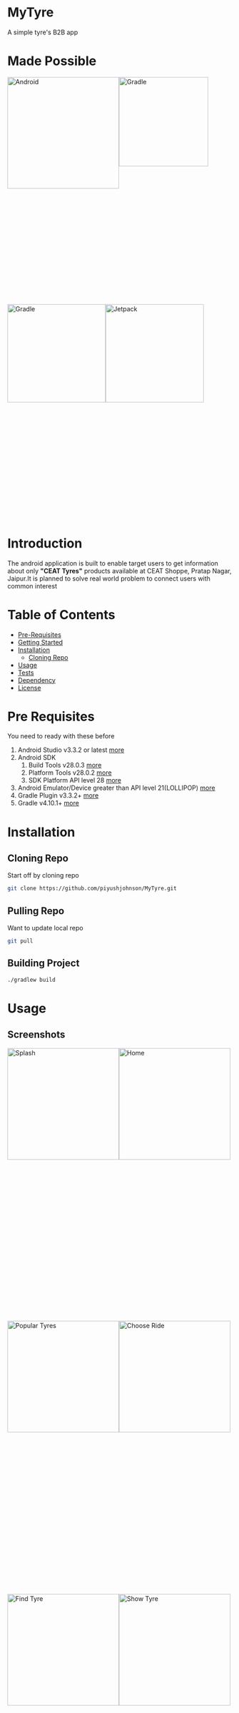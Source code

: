 MyTyre
=======

A simple tyre's B2B app

Made Possible
=============

<div style=" min-height: 100%;
  display: flex;
  flex-wrap: wrap;
  flex-direction: row;">
<img src="https://logosvector.net/wp-content/uploads/2015/07/android-vector-logo-200x200.png" alt="Android" width="250" height="250"/>
<img src="https://gradle.org/images/gradle-knowledge-graph-logo.png?20170228" alt="Gradle" width="200" height="200"/>
<img src="https://1.bp.blogspot.com/-1Ksf7Hs0XJc/WrlKFWcSKCI/AAAAAAAAFKE/Vr8i6c1dLmcek-nWcbI4UrDVYBMVS_B1QCLcBGAs/s1600/logo_android_studio_512dp.png" alt="Gradle" width="220" height="220"/>
<img src="https://developer.android.com/images/jetpack/jetpack-hero.svg" alt="Jetpack" width="220" height="220"/>
<div>

Introduction
=============

The android application is built to enable target users to get information about only **"CEAT Tyres"** products available at CEAT Shoppe, Pratap Nagar, Jaipur.It is planned to solve real world problem to connect users with common interest

Table of Contents
=================
<!--ts-->
   * [Pre-Requisites](#pre-requisites)
   * [Getting Started](#getting-started)
   * [Installation](#installation)
      * [Cloning Repo](#cloning-repo)
   * [Usage](#usage)
   * [Tests](#tests)
   * [Dependency](#dependency)
   * [License](#license)
<!--te-->

Pre Requisites
==============

You need to ready with these before

1. Android Studio v3.3.2 or latest [more](https://developer.android.com/studio/releases#3-3-0)
2. Android SDK 
   1. Build Tools v28.0.3 [more](https://developer.android.com/studio/releases/build-tools.html#notes)
   2. Platform Tools v28.0.2 [more](https://developer.android.com/studio/releases/platform-tools#2802_march_2018)
   3. SDK Platform API level 28 [more](https://developer.android.com/studio/releases/platforms#9.0)
3. Android Emulator/Device greater than API level 21(LOLLIPOP) [more](https://developer.android.com/about/versions/android-5.0)
4. Gradle Plugin v3.3.2+ [more](https://developer.android.com/studio/releases/gradle-plugin#3-3-0)
5. Gradle v4.10.1+ [more](https://docs.gradle.org/4.10.1/release-notes.html)

Installation
============

Cloning Repo
------------

Start off by cloning repo
```bash
git clone https://github.com/piyushjohnson/MyTyre.git
```

Pulling Repo
------------

Want to update local repo
```bash
git pull
```

Building Project
----------------

```bash
./gradlew build
```

Usage
=====

Screenshots
-----------

<div style=" min-height: 100%;
  min-width: 100%;
  display: flex;
  flex-wrap: wrap;
  flex-direction: row;">
  
<img src="https://master.tus.io/files/79db0c3daf3e4a090efff83381007961+qnmzbdQu5szkxbADmXG5l2kHGJ07N9aaqIEq.uHnoYhecjYZrMv.fi68g5mm8764ooAWwjH4pElbfeqw6JqyIRePyQfvZmrr7bE57x_aNWjKngSI8SAl9jvnqMkyfJXp" alt="Splash" width="250"/>

<img src="https://master.tus.io/files/0767b2d9ec3d966f4f4f6b8a88a2901d+qnsFHRfm6u7Yxi_FJiZyvjNvgUlbUpng6uZMXtq0C65NSrEVzHYP34XiXspq1UiZWqosuY_8fJ6UIbgTFbmXzokpIEcjMeNdevUvHfOhT4ylalsmGqp6WImqi8dwaTD5" alt="Home" width="250"/>

<img src="https://master.tus.io/files/d454e122be8132bfdb661467266de0ee+dsMKZ_jRRH80aym4OdHd_YFX5vdLp30gl6w4REVkXWxGeRYmhGZLtY09TQT3GbHd.yknTy5PNEvOcobFMcI38cWSPrMPTXGUVKsih7uqFavptIcNm0rizAOG3Aa8WpNd" alt="Popular Tyres" width="250"/>

<img src="https://master.tus.io/files/363e05d3188c5f74d57958b5a030365e+Wtk9fk2l9npfnb9Ea8IhMNyqW_zY3uorPvnVRSqsrO4DjBkZHmCf4TTYvH_AXYKdzwihCVF8kHez6Ba0O4_UV9EyFyF4xENDbG5O.hbhDS7Xywk.nmGbkBoESSygSeHl" alt="Choose Ride" width="250"/>

<img src="https://master.tus.io/files/9ec1805d9539bc22cd92206da31c571b+lkIywd6UjHSS2FCD4ODmqr3i7HBCWi6wuTrkLwV6RwKgASzRsHYxXHqzqohkwOrPgsKlO8JcaVaevn1fvbzmkxJNZyXYwQ6QIsTXBF5DRYuCirQnPcjV3PcRWCV_3CJ_" alt="Find Tyre" width="250"/>

<img src="https://master.tus.io/files/872094c97e9e9b8b489804c9f50c7683+m6Nt2y1mtEDGE0yCewZNc.QouiW7hI._PeNruQl9GOkun1gsjXCkKXBgWwdw2rpfPld92phJHxuN8SwD.0.hRxfKEt2kUrOd5MTSWUEJj4JzIKtd_xs.6bjKwKU6qQBY" alt="Show Tyre" width="250"/>

<div>

Tests
=====

**Adding Soon**

Dependency
==========

* Support Libs
* Google Material Components
  * Card View
  * Recycler View
  * View Pager
  * Constraint Layout
  * Co-ordinator Layout
  * Legacy Support
* Architecture Components
  * Live Data
  * View Model
  * Room (Compiler & Runtime)
  * Navigation UI & Fragment
* Firebase 
  * Core
  * Firestore
  * Firebase Auth UI
* Dagger 2
  * Core & Compiler
  * Android Support
  * Android Processor
* Glide

License
=======

MyTyre is licensed under the MIT License.You can find license text at **LICENSE.md**
